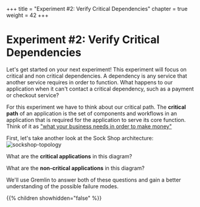+++
title = "Experiment #2: Verify Critical Dependencies"
chapter = true
weight = 42
+++

# Experiment #2: Verify Critical Dependencies

Let's get started on your next experiment! This experiment will focus on critical and non critical dependencies. A dependency is any service that another service requires in order to function. What happens to our application when it can't contact a critical dependency, such as a payment or checkout service?

For this experiment we have to think about our critical path. The **critical path** of an application is the set of components and workflows in an application that is required for the application to serve its core function. Think of it as ["what your business needs in order to make money"](https://www.gremlin.com/blog/understanding-your-applications-critical-path/)

First, let's take another look at the Sock Shop architecture:
![sockshop-topology](/images/sockshop-topology.png)

What are the **critical applications** in this diagram? 

What are the **non-critical applications** in this diagram?

We'll use Gremlin to answer both of these questions and gain a better understanding of the possible failure modes.

{{% children showhidden="false" %}}

